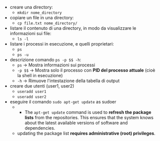 - creare una directory:
	- `mkdir nome_directory`
- copiare un file in una directory:
	- `cp file.txt nome_directory/`
- listare il contenuto di una directory, in modo da visualizzare le informazioni sui file: 
	- `ls -l`
- listare i processi in esecuzione, e quelli proprietari: 
	- `ps`
	- `ps -u`
- descrizione comando `ps -p $$ -h`:
	- `ps` → Mostra informazioni sui processi
	- `-p $$` → Mostra solo il processo con **PID del processo attuale** (cioè la shell in esecuzione)
	- `-h` → Rimuove l'intestazione della tabella di output
- creare due utenti (user1, user2)
	- `useradd user1`
	- `useradd user2`
- eseguire il comando `sudo apt-get update` as sudoer
	- - The `apt-get update` command is used to **refresh the package lists** from the repositories. This ensures that the system knows about the latest available versions of software and dependencies.
	- updating the package list **requires administrative (root) privileges**.


